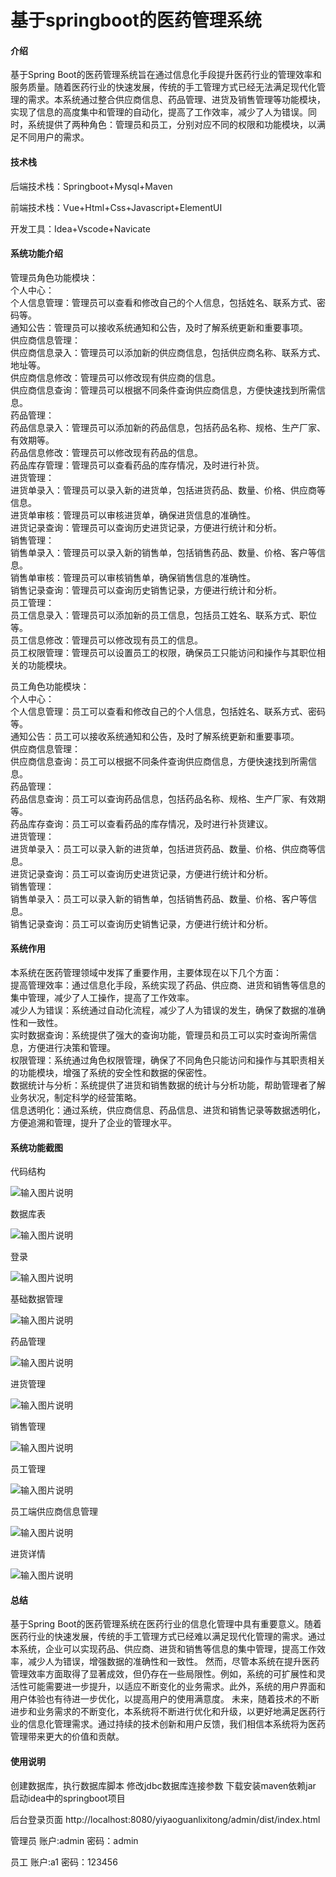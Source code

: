 # 基于springboot的医药管理系统

#### 介绍

基于Spring Boot的医药管理系统旨在通过信息化手段提升医药行业的管理效率和服务质量。随着医药行业的快速发展，传统的手工管理方式已经无法满足现代化管理的需求。本系统通过整合供应商信息、药品管理、进货及销售管理等功能模块，实现了信息的高度集中和管理的自动化，提高了工作效率，减少了人为错误。同时，系统提供了两种角色：管理员和员工，分别对应不同的权限和功能模块，以满足不同用户的需求。

#### 技术栈

后端技术栈：Springboot+Mysql+Maven

前端技术栈：Vue+Html+Css+Javascript+ElementUI

开发工具：Idea+Vscode+Navicate

#### 系统功能介绍

管理员角色功能模块：  
个人中心：  
个人信息管理：管理员可以查看和修改自己的个人信息，包括姓名、联系方式、密码等。  
通知公告：管理员可以接收系统通知和公告，及时了解系统更新和重要事项。  
供应商信息管理：  
供应商信息录入：管理员可以添加新的供应商信息，包括供应商名称、联系方式、地址等。  
供应商信息修改：管理员可以修改现有供应商的信息。  
供应商信息查询：管理员可以根据不同条件查询供应商信息，方便快速找到所需信息。  
药品管理：  
药品信息录入：管理员可以添加新的药品信息，包括药品名称、规格、生产厂家、有效期等。  
药品信息修改：管理员可以修改现有药品的信息。  
药品库存管理：管理员可以查看药品的库存情况，及时进行补货。  
进货管理：  
进货单录入：管理员可以录入新的进货单，包括进货药品、数量、价格、供应商等信息。  
进货单审核：管理员可以审核进货单，确保进货信息的准确性。  
进货记录查询：管理员可以查询历史进货记录，方便进行统计和分析。  
销售管理：  
销售单录入：管理员可以录入新的销售单，包括销售药品、数量、价格、客户等信息。  
销售单审核：管理员可以审核销售单，确保销售信息的准确性。  
销售记录查询：管理员可以查询历史销售记录，方便进行统计和分析。  
员工管理：  
员工信息录入：管理员可以添加新的员工信息，包括员工姓名、联系方式、职位等。  
员工信息修改：管理员可以修改现有员工的信息。  
员工权限管理：管理员可以设置员工的权限，确保员工只能访问和操作与其职位相关的功能模块。  

员工角色功能模块：    
个人中心：  
个人信息管理：员工可以查看和修改自己的个人信息，包括姓名、联系方式、密码等。  
通知公告：员工可以接收系统通知和公告，及时了解系统更新和重要事项。  
供应商信息管理：  
供应商信息查询：员工可以根据不同条件查询供应商信息，方便快速找到所需信息。  
药品管理：  
药品信息查询：员工可以查询药品信息，包括药品名称、规格、生产厂家、有效期等。  
药品库存查询：员工可以查看药品的库存情况，及时进行补货建议。  
进货管理：  
进货单录入：员工可以录入新的进货单，包括进货药品、数量、价格、供应商等信息。  
进货记录查询：员工可以查询历史进货记录，方便进行统计和分析。  
销售管理：  
销售单录入：员工可以录入新的销售单，包括销售药品、数量、价格、客户等信息。  
销售记录查询：员工可以查询历史销售记录，方便进行统计和分析。  
 
#### 系统作用

本系统在医药管理领域中发挥了重要作用，主要体现在以下几个方面：  
提高管理效率：通过信息化手段，系统实现了药品、供应商、进货和销售等信息的集中管理，减少了人工操作，提高了工作效率。  
减少人为错误：系统通过自动化流程，减少了人为错误的发生，确保了数据的准确性和一致性。  
实时数据查询：系统提供了强大的查询功能，管理员和员工可以实时查询所需信息，方便进行决策和管理。  
权限管理：系统通过角色权限管理，确保了不同角色只能访问和操作与其职责相关的功能模块，增强了系统的安全性和数据的保密性。  
数据统计与分析：系统提供了进货和销售数据的统计与分析功能，帮助管理者了解业务状况，制定科学的经营策略。  
信息透明化：通过系统，供应商信息、药品信息、进货和销售记录等数据透明化，方便追溯和管理，提升了企业的管理水平。  

#### 系统功能截图

代码结构

![输入图片说明](images/d292e8308b8f2dcfc2c8a1695714e6e.png)

数据库表

![输入图片说明](images/7dab9750336ccc3d658f0fdc6e1f51e.png)

登录

![输入图片说明](images/9107f4e538817eb4de3f188098ba866.png)

基础数据管理

![输入图片说明](images/862ec0399c08c373f1970e87a08f021.png)

药品管理

![输入图片说明](images/b680892cceac697c578988253decdaf.png)

进货管理

![输入图片说明](images/2dcf34b3343e68381757196e3cbf9bc.png)

销售管理

![输入图片说明](images/0193825510e707c62ef4bbdb6ae9575.png)

员工管理

![输入图片说明](images/c95606a762227edb5bda3af9cbe8ecf.png)

员工端供应商信息管理

![输入图片说明](images/9c6619d5fcd1510025beb4a5a4f7e2a.png)

进货详情

![输入图片说明](images/1a1f4dc4ee7da663724da50f76a692a.png)

#### 总结

基于Spring Boot的医药管理系统在医药行业的信息化管理中具有重要意义。随着医药行业的快速发展，传统的手工管理方式已经难以满足现代化管理的需求。通过本系统，企业可以实现药品、供应商、进货和销售等信息的集中管理，提高工作效率，减少人为错误，增强数据的准确性和一致性。
然而，尽管本系统在提升医药管理效率方面取得了显著成效，但仍存在一些局限性。例如，系统的可扩展性和灵活性可能需要进一步提升，以适应不断变化的业务需求。此外，系统的用户界面和用户体验也有待进一步优化，以提高用户的使用满意度。
未来，随着技术的不断进步和业务需求的不断变化，本系统将不断进行优化和升级，以更好地满足医药行业的信息化管理需求。通过持续的技术创新和用户反馈，我们相信本系统将为医药管理带来更大的价值和贡献。

#### 使用说明

创建数据库，执行数据库脚本 修改jdbc数据库连接参数 下载安装maven依赖jar 启动idea中的springboot项目

后台登录页面
http://localhost:8080/yiyaoguanlixitong/admin/dist/index.html

管理员				账户:admin 		密码：admin

员工				账户:a1 		密码：123456